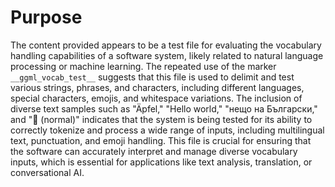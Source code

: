 # Purpose
The content provided appears to be a test file for evaluating the vocabulary handling capabilities of a software system, likely related to natural language processing or machine learning. The repeated use of the marker `__ggml_vocab_test__` suggests that this file is used to delimit and test various strings, phrases, and characters, including different languages, special characters, emojis, and whitespace variations. The inclusion of diverse text samples such as "Äpfel," "Hello world," "нещо на Български," and "🚀 (normal)" indicates that the system is being tested for its ability to correctly tokenize and process a wide range of inputs, including multilingual text, punctuation, and emoji handling. This file is crucial for ensuring that the software can accurately interpret and manage diverse vocabulary inputs, which is essential for applications like text analysis, translation, or conversational AI.
